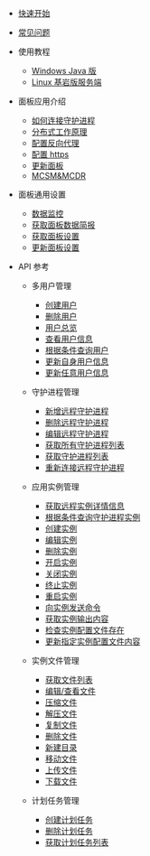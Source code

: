- [快速开始](README.md)
- [常见问题](qa/1.md)

- 使用教程

  - [Windows Java 版](tutorial/java_windows.md)
  - [Linux 基岩版服务端](tutorial/ubuntu_bds.md)

- 面板应用介绍

  - [如何连接守护进程](tutorial/connect_daemon.md)
  - [分布式工作原理](tutorial/system_structure.md)
  - [配置反向代理](tutorial/simple_reverse_proxy.md)
  - [配置 https](tutorial/reverse_proxy+ssl.md)
  - [更新面板](tutorial/update_mcsm.md)
  - [MCSM&MCDR](tutorial/mcdr.md)

- 面板通用设置

  - [数据监控](panel/overview.md)
  - [获取面板数据简报](remote/get_remote_services_info.md)
  - [获取面板设置](panel/get_settings.md)
  - [更新面板设置](panel/update_settings.md)

- API 参考

  - 多用户管理

    - [创建用户](panel/user_register.md)
    - [删除用户](panel/user_delete.md)
    - [用户总览](panel/user_overview.md)
    - [查看用户信息](panel/info.md)
    - [根据条件查询用户](panel/search.md)
    - [更新自身用户信息](panel/update.md)
    - [更新任意用户信息](panel/update_admin.md)

  - 守护进程管理

    - [新增远程守护进程](remote/new_remote_services.md)
    - [删除远程守护进程](remote/del_remote_services.md)
    - [编辑远程守护进程](remote/edit_remote_services.md)
    - [获取所有守护进程列表](remote/get_daemonlist.md)
    - [获取守护进程列表](remote/get_remote_services.md)
    - [重新连接远程守护进程](remote/reconn_remote_services.md)

  - 应用实例管理

    - [获取远程实例详情信息](instance/get_instance_info.md)
    - [根据条件查询守护进程实例](instance/search_remote_services.md)
    - [创建实例](instance/create_instance.md)
    - [编辑实例](instance/edit_instance.md)
    - [删除实例](instance/delete_instance.md)
    - [开启实例](instance/start_instance.md)
    - [关闭实例](instance/stop_instance.md)
    - [终止实例](instance/kill_instance.md)
    - [重启实例](instance/restart_instance.md)
    - [向实例发送命令](instance/command_instance.md)
    - [获取实例输出内容](instance/instance_output.md)
    - [检查实例配置文件存在](instance/query_instance_configfile.md)
    - [更新指定实例配置文件内容](instance/update_instance_configfilecontent.md)

  - 实例文件管理

    - [获取文件列表](instance/view_instance_fils_list.md)
    - [编辑/查看文件](files/edit_files.md)
    - [压缩文件](files/compress.md)
    - [解压文件](files/uncompress.md)
    - [复制文件](files/copy_files.md)
    - [删除文件](files/delete_files.md)
    - [新建目录](files/mkdir.md)
    - [移动文件](files/move_files.md)
    - [上传文件](files/update_file.md)
    - [下载文件](files/download_file.md)

  - 计划任务管理

    - [创建计划任务](scedule/create_schedule.md)
    - [删除计划任务](scedule/del_scedule.md)
    - [获取计划任务列表](scedule/get_schedule_list.md)

